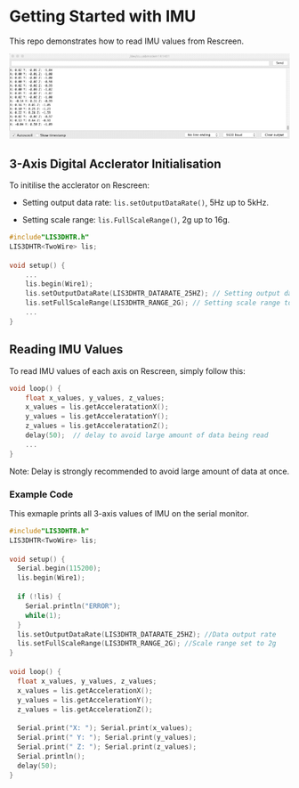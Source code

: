 # Getting Started with IMU

This repo demonstrates how to read IMU values from Rescreen.

<div align=center><img src="https://raw.githubusercontent.com/ansonhe97/rawimages/master/img/2019-12-09%2015-42-57.2019-12-09%2015_43_28.gif"/></div>

## 3-Axis Digital Acclerator Initialisation

To initilise the acclerator on Rescreen:

- Setting output data rate: `lis.setOutputDataRate()`, 5Hz up to 5kHz.

- Setting scale range: `lis.FullScaleRange()`, 2g up to 16g.

```cpp
#include"LIS3DHTR.h"
LIS3DHTR<TwoWire> lis;

void setup() {
    ...
    lis.begin(Wire1); 
    lis.setOutputDataRate(LIS3DHTR_DATARATE_25HZ); // Setting output data rage to 25Hz, can be set up tp 5kHz 
    lis.setFullScaleRange(LIS3DHTR_RANGE_2G); // Setting scale range to 2g, select from 2,4,8,16g
    ...
}
```

## Reading IMU Values

To read IMU values of each axis on Rescreen, simply follow this:

```cpp
void loop() {
    float x_values, y_values, z_values;
    x_values = lis.getAcceleratationX();
    y_values = lis.getAcceleratationY();
    z_values = lis.getAcceleratationZ();
    delay(50);  // delay to avoid large amount of data being read
    ...
}
```

Note: Delay is strongly recommended to avoid large amount of data at once.

### Example Code

This exmaple prints all 3-axis values of IMU on the serial monitor.

```cpp
#include"LIS3DHTR.h"
LIS3DHTR<TwoWire> lis;

void setup() {
  Serial.begin(115200);
  lis.begin(Wire1);

  if (!lis) {
    Serial.println("ERROR");
    while(1);
  }
  lis.setOutputDataRate(LIS3DHTR_DATARATE_25HZ); //Data output rate
  lis.setFullScaleRange(LIS3DHTR_RANGE_2G); //Scale range set to 2g
}

void loop() {
  float x_values, y_values, z_values;
  x_values = lis.getAccelerationX();
  y_values = lis.getAccelerationY();
  z_values = lis.getAccelerationZ();
  
  Serial.print("X: "); Serial.print(x_values);
  Serial.print(" Y: "); Serial.print(y_values);
  Serial.print(" Z: "); Serial.print(z_values);
  Serial.println();
  delay(50);
}
```
